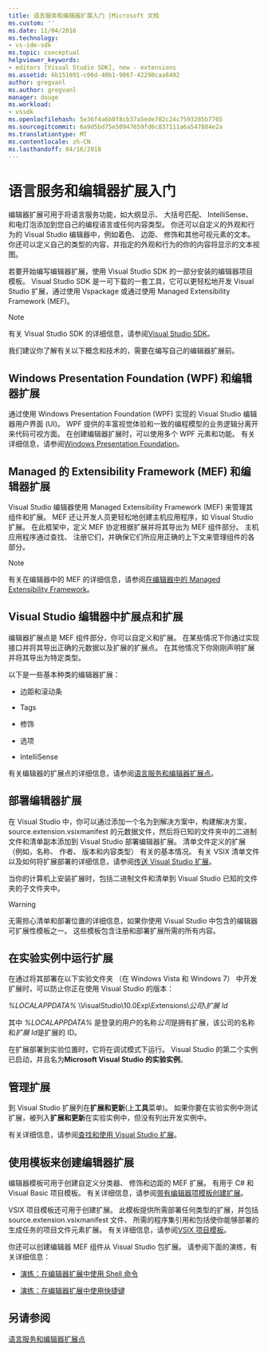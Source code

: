 ```yaml
---
title: 语言服务和编辑器扩展入门 |Microsoft 文档
ms.custom: ''
ms.date: 11/04/2016
ms.technology:
- vs-ide-sdk
ms.topic: conceptual
helpviewer_keywords:
- editors [Visual Studio SDK], new - extensions
ms.assetid: 6b151891-c06d-40b1-9867-42298caa8492
author: gregvanl
ms.author: gregvanl
manager: douge
ms.workload:
- vssdk
ms.openlocfilehash: 5e36f4a6b0f8cb37a5ede782c24c7593285b7705
ms.sourcegitcommit: 6a9d5bd75e50947659fd6c837111a6a547884e2a
ms.translationtype: MT
ms.contentlocale: zh-CN
ms.lasthandoff: 04/16/2018
---
```

# <a name="getting-started-with-language-service-and-editor-extensions"></a>语言服务和编辑器扩展入门
编辑器扩展可用于将语言服务功能，如大纲显示、 大括号匹配、 IntelliSense、 和电灯泡添加到您自己的编程语言或任何内容类型。 你还可以自定义的外观和行为的 Visual Studio 编辑器中，例如着色、 边距、 修饰和其他可视元素的文本。 你还可以定义自己的类型的内容，并指定的外观和行为的你的内容将显示的文本视图。  
  
 若要开始编写编辑器扩展，使用 Visual Studio SDK 的一部分安装的编辑器项目模板。 Visual Studio SDK 是一可下载的一套工具，它可以更轻松地开发 Visual Studio 扩展，通过使用 Vspackage 或通过使用 Managed Extensibility Framework (MEF)。  
  
> [!NOTE]
>  有关 Visual Studio SDK 的详细信息，请参阅[Visual Studio SDK](../extensibility/visual-studio-sdk.md)。  
  
 我们建议你了解有关以下概念和技术的，需要在编写自己的编辑器扩展前。  
  
## <a name="the-windows-presentation-foundation-wpf-and-editor-extensions"></a>Windows Presentation Foundation (WPF) 和编辑器扩展  
 通过使用 Windows Presentation Foundation (WPF) 实现的 Visual Studio 编辑器用户界面 (UI)。 WPF 提供的丰富视觉体验和一致的编程模型的业务逻辑分离开来代码可视方面。 在创建编辑器扩展时，可以使用多个 WPF 元素和功能。 有关详细信息，请参阅[Windows Presentation Foundation](/dotnet/framework/wpf/index)。  
  
## <a name="the-managed-extensibility-framework-mef-and-editor-extensions"></a>Managed 的 Extensibility Framework (MEF) 和编辑器扩展  
 Visual Studio 编辑器使用 Managed Extensibility Framework (MEF) 来管理其组件和扩展。 MEF 还让开发人员更轻松地创建主机应用程序，如 Visual Studio 扩展。 在此框架中，定义 MEF 协定根据扩展并将其导出为 MEF 组件部分。 主机应用程序通过查找、 注册它们，并确保它们所应用正确的上下文来管理组件的各部分。  
  
> [!NOTE]
>  有关在编辑器中的 MEF 的详细信息，请参阅[在编辑器中的 Managed Extensibility Framework](../extensibility/managed-extensibility-framework-in-the-editor.md)。  
  
## <a name="visual-studio-editor-extension-points-and-extensions"></a>Visual Studio 编辑器中扩展点和扩展  
 编辑器扩展点是 MEF 组件部分，你可以自定义和扩展。 在某些情况下你通过实现接口并将其导出正确的元数据以及扩展的扩展点。 在其他情况下你刚刚声明扩展并将其导出为特定类型。  
  
 以下是一些基本种类的编辑器扩展：  
  
-   边距和滚动条  
  
-   Tags  
  
-   修饰  
  
-   选项  
  
-   IntelliSense  
  
 有关编辑器的扩展点的详细信息，请参阅[语言服务和编辑器扩展点](../extensibility/language-service-and-editor-extension-points.md)。  
  
## <a name="deploying-editor-extensions"></a>部署编辑器扩展  
 在 Visual Studio 中，你可以通过添加一个名为到解决方案中，构建解决方案，source.extension.vsixmanifest 的元数据文件，然后将已知的文件夹中的二进制文件和清单副本添加到 Visual Studio 部署编辑器扩展。 清单文件定义的扩展 （例如，名称、 作者、 版本和内容类型） 有关的基本情况。 有关 VSIX 清单文件以及如何将扩展部署的详细信息，请参阅[传送 Visual Studio 扩展](../extensibility/shipping-visual-studio-extensions.md)。  
  
 当你的计算机上安装扩展时，包括二进制文件和清单到 Visual Studio 已知的文件夹的子文件夹中。  
  
> [!WARNING]
>  无需担心清单和部署位置的详细信息，如果你使用 Visual Studio 中包含的编辑器可扩展性模板之一。 这些模板包含注册和部署扩展所需的所有内容。  
  
## <a name="running-extensions-in-the-experimental-instance"></a>在实验实例中运行扩展  
 在通过将其部署在以下实验文件夹 （在 Windows Vista 和 Windows 7） 中开发扩展时，可以防止你正在使用 Visual Studio 的版本：  
  
 *%LOCALAPPDATA%* \VisualStudio\10.0Exp\Extensions\\*公司*\\*扩展 Id*  
  
 其中 *%LOCALAPPDATA%* 是登录的用户的名称*公司*是拥有扩展，该公司的名称和*扩展 Id*是扩展的 ID。  
  
 在扩展部署到实验位置时，它将在调试模式下运行。 Visual Studio 的第二个实例已启动，并且名为**Microsoft Visual Studio 的实验实例**。  
  
## <a name="managing-extensions"></a>管理扩展  
 到 Visual Studio 扩展列在**扩展和更新**(上**工具**菜单)。 如果你要在实验实例中测试扩展，被列入**扩展和更新**在实验实例中，但没有列出开发实例中。  
  
 有关详细信息，请参阅[查找和使用 Visual Studio 扩展](../ide/finding-and-using-visual-studio-extensions.md)。  
  
## <a name="using-templates-to-create-editor-extensions"></a>使用模板来创建编辑器扩展  
 编辑器模板可用于创建自定义分类器、 修饰和边距的 MEF 扩展。 有用于 C# 和 Visual Basic 项目模板。 有关详细信息，请参阅[带有编辑器项模板创建扩展](../extensibility/creating-an-extension-with-an-editor-item-template.md)。  
  
 VSIX 项目模板还可用于创建扩展。 此模板提供所需部署任何类型的扩展，并包括 source.extension.vsixmanifest 文件、 所需的程序集引用和包括使你能够部署的生成任务的项目文件元素扩展。 有关详细信息，请参阅[VSIX 项目模板](../extensibility/vsix-project-template.md)。  
  
 你还可以创建编辑器 MEF 组件从 Visual Studio 包扩展。 请参阅下面的演练，有关详细信息：  
  
-   [演练：在编辑器扩展中使用 Shell 命令](../extensibility/walkthrough-using-a-shell-command-with-an-editor-extension.md)  
  
-   [演练：在编辑器扩展中使用快捷键](../extensibility/walkthrough-using-a-shortcut-key-with-an-editor-extension.md)  
  
## <a name="see-also"></a>另请参阅  
 [语言服务和编辑器扩展点](../extensibility/language-service-and-editor-extension-points.md)